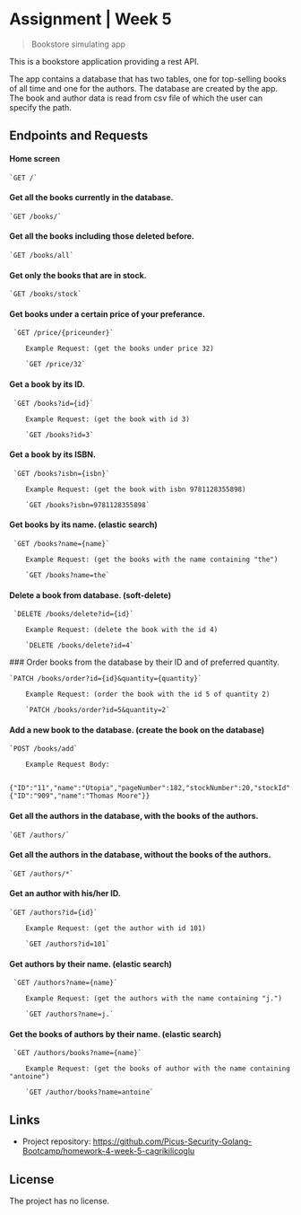 # Assignment | Week 5

> Bookstore simulating app

This is a bookstore application providing a rest API.

The app contains a database that has two tables, one for top-selling books of all time and one for the authors.
The database are created by the app. The book and author data is read from csv file of which the user can specify the path.

## Endpoints and Requests

#### Home screen

    `GET /`

#### Get all the books currently in the database.

    `GET /books/`

#### Get all the books including those deleted before.

    `GET /books/all`

#### Get only the books that are in stock.

    `GET /books/stock`

#### Get books under a certain price of your preferance.

     `GET /price/{priceunder}`

        Example Request: (get the books under price 32)

        `GET /price/32`

#### Get a book by its ID.

     `GET /books?id={id}`

        Example Request: (get the book with id 3)

        `GET /books?id=3`

#### Get a book by its ISBN.

     `GET /books?isbn={isbn}`

        Example Request: (get the book with isbn 9781128355898)

        `GET /books?isbn=9781128355898`

#### Get books by its name. (elastic search)

     `GET /books?name={name}`

        Example Request: (get the books with the name containing "the")

        `GET /books?name=the`

#### Delete a book from database. (soft-delete)

     `DELETE /books/delete?id={id}`

        Example Request: (delete the book with the id 4)

        `DELETE /books/delete?id=4`

### Order books from the database by their ID and of preferred quantity.

    `PATCH /books/order?id={id}&quantity={quantity}`

        Example Request: (order the book with the id 5 of quantity 2)

        `PATCH /books/order?id=5&quantity=2`

#### Add a new book to the database. (create the book on the database)

    `POST /books/add`

        Example Request Body:

        {"ID":"11","name":"Utopia","pageNumber":182,"stockNumber":20,"stockId":"11SF","price":14.7,"isbn":"9781128355898","authorID":"909","Author":{"ID":"909","name":"Thomas Moore"}}

#### Get all the authors in the database, with the books of the authors.

    `GET /authors/`

#### Get all the authors in the database, without the books of the authors.

    `GET /authors/*`

#### Get an author with his/her ID.

    `GET /authors?id={id}`

        Example Request: (get the author with id 101)

        `GET /authors?id=101`

#### Get authors by their name. (elastic search)

     `GET /authors?name={name}`

        Example Request: (get the authors with the name containing "j.")

        `GET /authors?name=j.`

#### Get the books of authors by their name. (elastic search)

     `GET /authors/books?name={name}`

        Example Request: (get the books of author with the name containing "antoine")

        `GET /author/books?name=antoine`

## Links

- Project repository: https://github.com/Picus-Security-Golang-Bootcamp/homework-4-week-5-cagrikilicoglu

## License

The project has no license.
